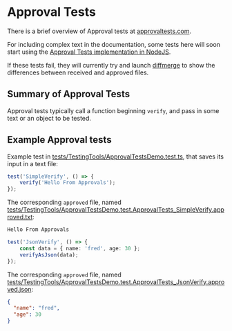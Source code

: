 # Approval Tests

There is a brief overview of Approval tests at [approvaltests.com](https://approvaltests.com).

For including complex text in the documentation, some tests here will
soon start using the [Approval Tests implementation in NodeJS](https://github.com/approvals/Approvals.NodeJS).

If these tests fail, they will currently try and launch [diffmerge](https://sourcegear.com/diffmerge/) to show
the differences between received and approved files.

## Summary of Approval Tests

Approval tests typically call a function beginning `verify`, and pass
in some text or an object to be tested.

## Example Approval tests

Example test in [tests/TestingTools/ApprovalTestsDemo.test.ts](https://github.com/obsidian-tasks-group/obsidian-tasks/blob/main/tests/TestingTools/ApprovalTestsDemo.test.ts), that saves its input in a text file:

<!-- snippet: approval-test-as-text -->
```ts
test('SimpleVerify', () => {
    verify('Hello From Approvals');
});
```
<!-- endSnippet -->

The corresponding `approved` file, named [tests/TestingTools/ApprovalTestsDemo.test.ApprovalTests_SimpleVerify.approved.txt](https://github.com/obsidian-tasks-group/obsidian-tasks/blob/main/tests/TestingTools/ApprovalTestsDemo.test.ApprovalTests_SimpleVerify.approved.txt):

<!-- snippet: ApprovalTestsDemo.test.ApprovalTests_SimpleVerify.approved.txt -->
```txt
Hello From Approvals
```
<!-- endSnippet -->

<!-- snippet: approval-test-as-json -->
```ts
test('JsonVerify', () => {
    const data = { name: 'fred', age: 30 };
    verifyAsJson(data);
});
```
<!-- endSnippet -->

The corresponding `approved` file, named [tests/TestingTools/ApprovalTestsDemo.test.ApprovalTests_JsonVerify.approved.json](https://github.com/obsidian-tasks-group/obsidian-tasks/blob/main/tests/TestingTools/ApprovalTestsDemo.test.ApprovalTests_JsonVerify.approved.json):

<!-- snippet: ApprovalTestsDemo.test.ApprovalTests_JsonVerify.approved.json -->
```json
{
  "name": "fred",
  "age": 30
}
```
<!-- endSnippet -->
